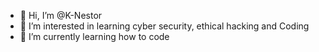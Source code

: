 - 👋 Hi, I’m @K-Nestor
- 👀 I’m interested in learning cyber security, ethical hacking and Coding 
- 🌱 I’m currently learning how to code

<!---
K-Nestor/K-Nestor is a ✨ special ✨ repository because its `README.md` (this file) appears on your GitHub profile.
You can click the Preview link to take a look at your changes.
--->
